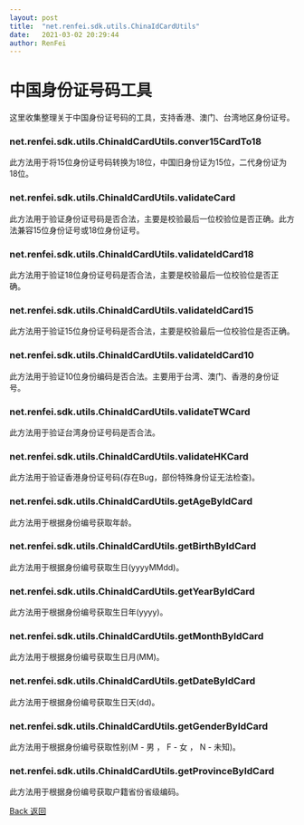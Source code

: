 ```yaml
---
layout: post
title:  "net.renfei.sdk.utils.ChinaIdCardUtils"
date:   2021-03-02 20:29:44
author: RenFei
---
```


# 中国身份证号码工具
这里收集整理关于中国身份证号码的工具，支持香港、澳门、台湾地区身份证号。 

### net.renfei.sdk.utils.ChinaIdCardUtils.conver15CardTo18
此方法用于将15位身份证号码转换为18位，中国旧身份证为15位，二代身份证为18位。

### net.renfei.sdk.utils.ChinaIdCardUtils.validateCard
此方法用于验证身份证号码是否合法，主要是校验最后一位校验位是否正确。此方法兼容15位身份证号或18位身份证号。

### net.renfei.sdk.utils.ChinaIdCardUtils.validateIdCard18
此方法用于验证18位身份证号码是否合法，主要是校验最后一位校验位是否正确。

### net.renfei.sdk.utils.ChinaIdCardUtils.validateIdCard15
此方法用于验证15位身份证号码是否合法，主要是校验最后一位校验位是否正确。

### net.renfei.sdk.utils.ChinaIdCardUtils.validateIdCard10
此方法用于验证10位身份编码是否合法。主要用于台湾、澳门、香港的身份证号。

### net.renfei.sdk.utils.ChinaIdCardUtils.validateTWCard
此方法用于验证台湾身份证号码是否合法。

### net.renfei.sdk.utils.ChinaIdCardUtils.validateHKCard
此方法用于验证香港身份证号码(存在Bug，部份特殊身份证无法检查)。

### net.renfei.sdk.utils.ChinaIdCardUtils.getAgeByIdCard
此方法用于根据身份编号获取年龄。

### net.renfei.sdk.utils.ChinaIdCardUtils.getBirthByIdCard
此方法用于根据身份编号获取生日(yyyyMMdd)。

### net.renfei.sdk.utils.ChinaIdCardUtils.getYearByIdCard
此方法用于根据身份编号获取生日年(yyyy)。

### net.renfei.sdk.utils.ChinaIdCardUtils.getMonthByIdCard
此方法用于根据身份编号获取生日月(MM)。

### net.renfei.sdk.utils.ChinaIdCardUtils.getDateByIdCard
此方法用于根据身份编号获取生日天(dd)。

### net.renfei.sdk.utils.ChinaIdCardUtils.getGenderByIdCard
此方法用于根据身份编号获取性别(M - 男 ， F - 女 ， N - 未知)。

### net.renfei.sdk.utils.ChinaIdCardUtils.getProvinceByIdCard
此方法用于根据身份编号获取户籍省份省级编码。

<a href="/">Back 返回</a>